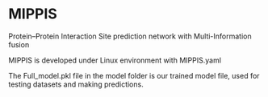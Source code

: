 # MIPPIS
Protein–Protein Interaction Site prediction network with Multi-Information fusion

MIPPIS is developed under Linux environment with MIPPIS.yaml

The Full_model.pkl file in the model folder is our trained model file, used for testing datasets and making predictions.
